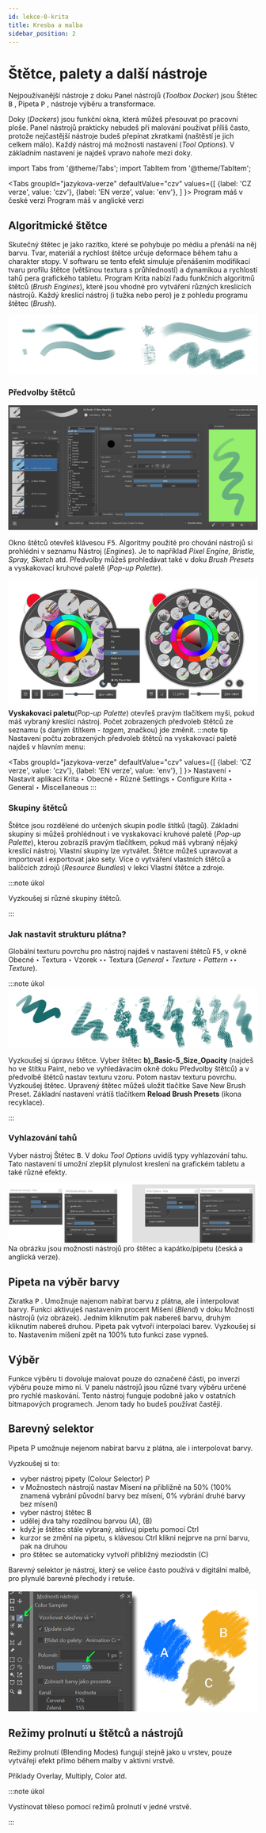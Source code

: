 ```yaml
---
id: lekce-0-krita
title: Kresba a malba
sidebar_position: 2
---
```


# Štětce, palety a další nástroje
Nejpoužívanější nástroje z doku Panel nástrojů (*Toolbox Docker*) jsou Štětec <kbd>B</kbd> , Pipeta <kbd>P</kbd> , nástroje výběru a transformace.

Doky (*Dockers*) jsou funkční okna, která můžeš přesouvat po pracovní ploše. Panel nástrojů prakticky nebudeš při malování používat příliš často, protože nejčastější nástroje budeš přepínat zkratkami (naštěstí je jich celkem málo). Každý nástroj má možnosti nastavení (*Tool Options*). V základním nastavení je najdeš vpravo nahoře mezi doky.

import Tabs from '@theme/Tabs';
import TabItem from '@theme/TabItem';

<Tabs
  groupId="jazykova-verze"
  defaultValue="czv"
  values={[
    {label: 'CZ verze', value: 'czv'},
    {label: 'EN verze', value: 'env'},
  ]
}>
<TabItem value="czv">Program máš v české verzi</TabItem>
<TabItem value="env">Program máš v anglické verzi</TabItem>
</Tabs>


## Algoritmické štětce
Skutečný štětec je jako razítko, které se pohybuje po médiu a přenáší na něj barvu. Tvar, materiál a rychlost štětce určuje deformace během tahu a charakter stopy. V softwaru se tento efekt simuluje přenášením modifikací tvaru profilu štětce (většinou textura s průhledností) a dynamikou a rychlostí tahů pera grafického tabletu. Program Krita nabízí řadu funkčních algoritmů štětců (*Brush Engines*), které jsou vhodné pro vytváření různých kreslících nástrojů. Každý kreslící nástroj (i tužka nebo pero) je z pohledu programu štětec (*Brush*).

![image](./images/krita-stetce.png)

### Předvolby štětců
![image](./images/krita-predvolby-stetcu.png)

Okno štětců otevřeš klávesou <kbd>F5</kbd>. Algoritmy použité pro chování nástrojů si prohlédni v seznamu Nástroj (*Engines*). Je to například *Pixel Engine, Bristle, Spray, Sketch* atd. Předvolby můžeš prohledávat také v doku *Brush Presets* a vyskakovací kruhové paletě (*Pop-up Palette*).

![image](./images/krita-popup.png)
**Vyskakovaci paletu**(*Pop-up Palette*) otevřeš pravým tlačítkem myši, pokud máš vybraný kreslící nástroj. Počet zobrazených předvoleb štětců ze seznamu (s daným štítkem - *tagem*, značkou) jde změnit.
:::note tip
Nastavení počtu zobrazených předvoleb štětců na vyskakovací paletě najdeš v hlavním menu:

 <Tabs
  groupId="jazykova-verze"
  defaultValue="czv"
  values={[
    {label: 'CZ verze', value: 'czv'},
    {label: 'EN verze', value: 'env'},
  ]
}>
<TabItem value="czv">Nastavení ‣ Nastavit aplikaci Krita ‣ Obecné ‣ Různé</TabItem>
<TabItem value="env">Settings ‣ Configure Krita ‣ General ‣ Miscellaneous</TabItem>
</Tabs>
:::


### Skupiny štětců
Štětce jsou rozdělené do určených skupin podle štítků (tagů). Základní skupiny si můžeš prohlédnout i ve vyskakovací kruhové paletě (*Pop-up Palette*), kterou zobrazíš pravým tlačítkem, pokud máš vybraný nějaký kreslící nástroj. Vlastní skupiny lze vytvářet. Štětce můžeš upravovat a importovat i exportovat jako sety. Více o vytváření vlastních štětců  a balíčcích zdrojů (*Resource Bundles*) v lekci Vlastní štětce a zdroje.



:::note úkol

Vyzkoušej si různé skupiny štětců.

:::

### Jak nastavit strukturu plátna?

Globální texturu povrchu pro nástroj najdeš v nastavení štětců <kbd>F5</kbd>, v okně Obecné ‣ Textura ‣ Vzorek ‣‣ Textura (*General ‣ Texture ‣ Pattern ‣‣ Texture*).

:::note úkol
![image](./images/krita-struktura.png)

Vyzkoušej si úpravu štětce. Vyber štětec **b)_Basic-5_Size_Opacity** (najdeš ho ve štítku Paint, nebo ve vyhledávacím okně doku Předvolby štětců) a v předvolbě štětců nastav texturu vzoru. Potom nastav texturu povrchu. Vyzkoušej štětec. Upravený štětec můžeš uložit tlačítke Save New Brush Preset. Základní nastavení vrátíš tlačítkem **Reload Brush Presets** (ikona recyklace).

:::



### Vyhlazování tahů
Vyber nástroj Štětec <kbd>B</kbd>. V doku *Tool Options* uvidíš typy vyhlazování tahu. Tato nastavení ti umožní zlepšit plynulost kreslení na grafickém tabletu a také různé efekty.

![image](./images/krita-tooloptions.png)
Na obrázku jsou možnosti nástrojů pro štětec a kapátko/pipetu (česká a anglická verze).

## Pipeta na výběr barvy
Zkratka <kbd>P</kbd> . Umožnuje najenom nabírat barvu z plátna, ale i interpolovat barvy. Funkci aktivuješ nastavením procent Míšení (*Blend*) v doku Možnosti nástrojů (viz obrázek). Jedním kliknutím pak nabereš barvu, druhým kliknutím nabereš druhou. Pipeta pak vytvoří interpolaci barev. Vyzkoušej si to. Nastavením míšení zpět na 100% tuto funkci zase vypneš.
## Výběr
Funkce výběru ti dovoluje malovat pouze do označené části, po inverzi výběru pouze mimo ni. V panelu nástrojů jsou různé tvary výběru určené pro rychlé maskování. Tento nástroj funguje podobně jako v ostatních bitmapových programech. Jenom tady ho budeš používat častěji.
## Barevný selektor
Pipeta <keyb>P</keyb> umožnuje nejenom nabírat barvu z plátna, ale i interpolovat barvy.

Vyzkoušej si to:

- vyber nástroj pipety (Colour Selector) <keyb>P</keyb>
- v Možnostech nástrojů nastav Mísení na přibližně na 50% (100% znamená vybrání původní barvy bez mísení, 0% vybrání druhé barvy bez mísení)
- vyber nástroj štětec <keyb>B</keyb>
- udělej dva tahy rozdílnou barvou (A), (B)
- když je štětec stále vybraný, aktivuj pipetu pomocí <keyb>Ctrl</keyb>
- kurzor se změní na pipetu, s klávesou  <keyb>Ctrl</keyb> klikni nejprve na prní barvu, pak na druhou
- pro štětec se automaticky vytvoří přibližný meziodstín (C)

 Barevný selektor je nástroj, který se velice často používá v digitální malbě, pro plynulé barevné přechody i retuše.

![image](./images/krita-pipeta.png)


## Režimy prolnutí u štětců a nástrojů
Režimy prolnutí (Blending Modes) fungují stejně jako u vrstev, pouze vytvářejí efekt přímo během malby v aktivní vrstvě.

Příklady Overlay, Multiply, Color atd.


:::note úkol

Vystínovat těleso pomocí režimů prolnutí v jedné vrstvě.

:::
